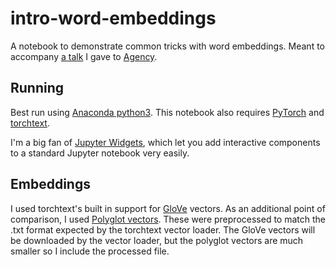# intro-word-embeddings

A notebook to demonstrate common tricks with word embeddings. Meant to accompany [a talk]() I gave to [Agency](https://gtagency.github.io/).

## Running

Best run using [Anaconda python3](https://www.anaconda.com/download/).
This notebook also requires [PyTorch](https://pytorch.org/) and [torchtext](https://github.com/pytorch/text).

I'm a big fan of [Jupyter Widgets](https://ipywidgets.readthedocs.io/en/stable/examples/Widget%20Basics.html),
which let you add interactive components to a standard Jupyter notebook very easily. 

## Embeddings
I used torchtext's built in support for [GloVe](https://nlp.stanford.edu/projects/glove/) vectors.
As an additional point of comparison, I used [Polyglot vectors](https://sites.google.com/site/rmyeid/projects/polyglot).
These were preprocessed to match the .txt format expected by the torchtext vector loader. 
The GloVe vectors will be downloaded by the vector loader, but the polyglot vectors are much smaller so I
include the processed file. 
